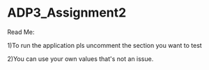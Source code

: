 # ADP3_Assignment2

Read Me:

1)To run the application pls uncomment the section you want to test

2)You can use your own values that's not an issue.
